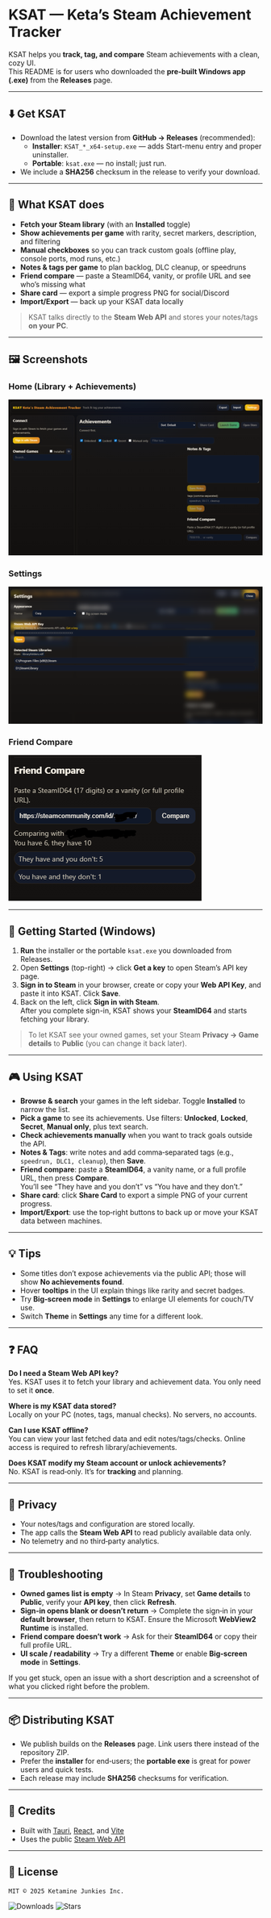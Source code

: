 # KSAT — Keta’s Steam Achievement Tracker

KSAT helps you **track, tag, and compare** Steam achievements with a clean, cozy UI.  
This README is for users who downloaded the **pre-built Windows app (.exe)** from the **Releases** page.

---

## ⬇️ Get KSAT

- Download the latest version from **GitHub → Releases** (recommended):
  - **Installer**: `KSAT_*_x64-setup.exe` — adds Start-menu entry and proper uninstaller.
  - **Portable**: `ksat.exe` — no install; just run.
- We include a **SHA256** checksum in the release to verify your download.

---

## 🌟 What KSAT does

- **Fetch your Steam library** (with an **Installed** toggle)
- **Show achievements per game** with rarity, secret markers, description, and filtering
- **Manual checkboxes** so you can track custom goals (offline play, console ports, mod runs, etc.)
- **Notes & tags per game** to plan backlog, DLC cleanup, or speedruns
- **Friend compare** — paste a SteamID64, vanity, or profile URL and see who’s missing what
- **Share card** — export a simple progress PNG for social/Discord
- **Import/Export** — back up your KSAT data locally

> KSAT talks directly to the **Steam Web API** and stores your notes/tags **on your PC**.

---

## 🖼️ Screenshots

### Home (Library + Achievements)
![Home](docs/home.png)

### Settings
![Settings](docs/settings.png)

### Friend Compare
![Friend Compare](docs/compare.png)

---

## 🚀 Getting Started (Windows)

1. **Run** the installer or the portable `ksat.exe` you downloaded from Releases.
2. Open **Settings** (top-right) → click **Get a key** to open Steam’s API key page.
3. **Sign in to Steam** in your browser, create or copy your **Web API Key**, and paste it into KSAT. Click **Save**.
4. Back on the left, click **Sign in with Steam**.  
   After you complete sign-in, KSAT shows your **SteamID64** and starts fetching your library.

> To let KSAT see your owned games, set your Steam **Privacy → Game details** to **Public** (you can change it back later).

---

## 🎮 Using KSAT

- **Browse & search** your games in the left sidebar. Toggle **Installed** to narrow the list.
- **Pick a game** to see its achievements. Use filters: **Unlocked**, **Locked**, **Secret**, **Manual only**, plus text search.
- **Check achievements manually** when you want to track goals outside the API.
- **Notes & Tags**: write notes and add comma‑separated tags (e.g., `speedrun, DLC1, cleanup`), then **Save**.
- **Friend compare**: paste a **SteamID64**, a vanity name, or a full profile URL, then press **Compare**.  
  You’ll see “They have and you don’t” vs “You have and they don’t.”
- **Share card**: click **Share Card** to export a simple PNG of your current progress.
- **Import/Export**: use the top‑right buttons to back up or move your KSAT data between machines.

---

## 💡 Tips

- Some titles don’t expose achievements via the public API; those will show **No achievements found**.
- Hover **tooltips** in the UI explain things like rarity and secret badges.
- Try **Big‑screen mode** in **Settings** to enlarge UI elements for couch/TV use.
- Switch **Theme** in **Settings** any time for a different look.

---

## ❓ FAQ

**Do I need a Steam Web API key?**  
Yes. KSAT uses it to fetch your library and achievement data. You only need to set it **once**.

**Where is my KSAT data stored?**  
Locally on your PC (notes, tags, manual checks). No servers, no accounts.

**Can I use KSAT offline?**  
You can view your last fetched data and edit notes/tags/checks. Online access is required to refresh library/achievements.

**Does KSAT modify my Steam account or unlock achievements?**  
No. KSAT is read‑only. It’s for **tracking** and planning.

---

## 🔐 Privacy

- Your notes/tags and configuration are stored locally.
- The app calls the **Steam Web API** to read publicly available data only.
- No telemetry and no third‑party analytics.

---

## 🧭 Troubleshooting

- **Owned games list is empty** → In Steam **Privacy**, set **Game details** to **Public**, verify your **API key**, then click **Refresh**.
- **Sign‑in opens blank or doesn’t return** → Complete the sign‑in in your **default browser**, then return to KSAT. Ensure the Microsoft **WebView2 Runtime** is installed.
- **Friend compare doesn’t work** → Ask for their **SteamID64** or copy their full profile URL.
- **UI scale / readability** → Try a different **Theme** or enable **Big‑screen mode** in **Settings**.

If you get stuck, open an issue with a short description and a screenshot of what you clicked right before the problem.

---

## 📦 Distributing KSAT

- We publish builds on the **Releases** page. Link users there instead of the repository ZIP.
- Prefer the **installer** for end‑users; the **portable exe** is great for power users and quick tests.
- Each release may include **SHA256** checksums for verification.

---

## 🙌 Credits

- Built with [Tauri](https://tauri.app/), [React](https://react.dev/), and [Vite](https://vitejs.dev/)
- Uses the public [Steam Web API](https://developer.valvesoftware.com/wiki/Steam_Web_API)

---

## 📄 License

```
MIT © 2025 Ketamine Junkies Inc.
```
![Downloads](https://img.shields.io/github/downloads/KetaGod/KetasSteamAchievementTracker/total?label=downloads&logo=github) ![Stars](https://img.shields.io/github/stars/KetaGod/KetasSteamAchievementTracker?style=social)
